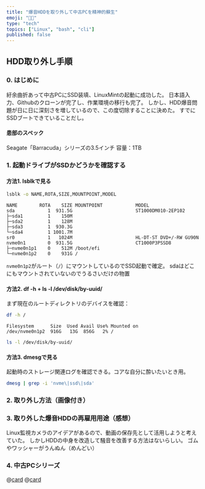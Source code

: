 ```yaml
---
title: "爆音HDDを取り外して中古PCを精神的蘇生"
emoji: "😵‍💫"
type: "tech"
topics: ["Linux", "bash", "cli"]
published: false
---
```


## HDD取り外し手順

### 0. はじめに
紆余曲折あって中古PCにSSD装填、LinuxMintの起動に成功した。
日本語入力、Githubのクローンが完了し、作業環境の移行も完了。
しかし、HDD爆音問題が日に日に深刻さを増しているので、この度切除することに決めた。
すでにSSDブートできていることだし。

#### 患部のスペック
Seagate「Barracuda」シリーズの3.5インチ
容量：1TB

### 1. 起動ドライブがSSDかどうかを確認する

#### 方法1. lsblkで見る

```bash
lsblk -o NAME,ROTA,SIZE,MOUNTPOINT,MODEL
```

```plaintext
NAME        ROTA    SIZE MOUNTPOINT            MODEL
sda            1  931.5G                       ST1000DM010-2EP102
├─sda1         1    150M                       
├─sda2         1    128M                       
├─sda3         1  930.3G                       
└─sda4         1 1001.7M                       
sr0            1   1024M                       HL-DT-ST DVD+/-RW GU90N
nvme0n1        0  931.5G                       CT1000P3PSSD8
├─nvme0n1p1    0    512M /boot/efi             
└─nvme0n1p2    0    931G /     
```
`nvme0n1p2`がルート（`/`）にマウントしているのでSSD起動で確定。
sdaはどこにもマウントされていないのでうるさいだけの物置

#### 方法2. df -h + ls -l /dev/disk/by-uuid/

まず現在のルートディレクトリのデバイスを確認：
```bash
df -h /
```
```plaintext
Filesystem      Size  Used Avail Use% Mounted on
/dev/nvme0n1p2  916G   13G  856G   2% /
```

```bash
ls -l /dev/disk/by-uuid/
```

#### 方法3. dmesgで見る
起動時のストレージ関連ログを確認できる。コアな自分に酔いたいとき用。
```bash
dmesg | grep -i 'nvme\|ssd\|sda'
```

### 2. 取り外し方法（画像付き）

### 3. 取り外した爆音HDDの再雇用用途（感想）
Linux監視カメラのアイデアがあるので、動画の保存先として活用しようと考えていた。
しかしHDDの中身を改造して騒音を改善する方法はないらしい。
ゴムやワッシャーがうんぬん（めんどい）

### 4. 中古PCシリーズ
@[card](https://zenn.dev/nickelth/articles/optiplexsetup01)
@[card](https://zenn.dev/nickelth/articles/optiplexsetup02mint)